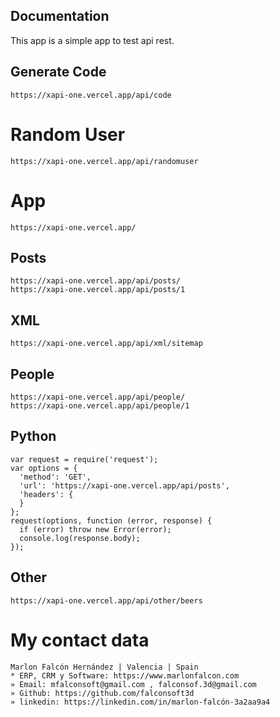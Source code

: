 ## Documentation
This app is a simple app to test api rest.


## Generate Code
```
https://xapi-one.vercel.app/api/code
```

# Random User
```
https://xapi-one.vercel.app/api/randomuser
```

# App
```
https://xapi-one.vercel.app/
```

## Posts
```
https://xapi-one.vercel.app/api/posts/
https://xapi-one.vercel.app/api/posts/1
```

## XML
```
https://xapi-one.vercel.app/api/xml/sitemap
```

## People
```
https://xapi-one.vercel.app/api/people/
https://xapi-one.vercel.app/api/people/1
```

## Python
```
var request = require('request');
var options = {
  'method': 'GET',
  'url': 'https://xapi-one.vercel.app/api/posts',
  'headers': {
  }
};
request(options, function (error, response) {
  if (error) throw new Error(error);
  console.log(response.body);
});
```

## Other
```
https://xapi-one.vercel.app/api/other/beers
```

# My contact data
```
Marlon Falcón Hernández | Valencia | Spain
* ERP, CRM y Software: https://www.marlonfalcon.com
» Email: mfalconsoft@gmail.com , falconsof.3d@gmail.com
» Github: https://github.com/falconsoft3d
» linkedin: https://linkedin.com/in/marlon-falcón-3a2aa9a4
```


